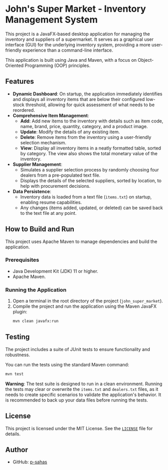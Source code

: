 # John's Super Market - Inventory Management System

This project is a JavaFX-based desktop application for managing the inventory and suppliers of a supermarket. It serves as a graphical user interface (GUI) for the underlying inventory system, providing a more user-friendly experience than a command-line interface.

This application is built using Java and Maven, with a focus on Object-Oriented Programming (OOP) principles.

## Features

*   **Dynamic Dashboard**: On startup, the application immediately identifies and displays all inventory items that are below their configured low-stock threshold, allowing for quick assessment of what needs to be reordered.
*   **Comprehensive Item Management**:
    *   **Add**: Add new items to the inventory with details such as item code, name, brand, price, quantity, category, and a product image.
    *   **Update**: Modify the details of any existing item.
    *   **Delete**: Remove items from the inventory using a user-friendly selection mechanism.
    *   **View**: Display all inventory items in a neatly formatted table, sorted by category. The view also shows the total monetary value of the inventory.
*   **Supplier Management**:
    *   Simulates a supplier selection process by randomly choosing four dealers from a pre-populated text file.
    *   Displays the details of the selected suppliers, sorted by location, to help with procurement decisions.
*   **Data Persistence**:
    *   Inventory data is loaded from a text file (`items.txt`) on startup, enabling resume capabilities.
    *   Any changes (items added, updated, or deleted) can be saved back to the text file at any point.

## How to Build and Run

This project uses Apache Maven to manage dependencies and build the application.

### Prerequisites

*   Java Development Kit (JDK) 11 or higher.
*   Apache Maven.

### Running the Application

1.  Open a terminal in the root directory of the project (`john_super_market`).
2.  Compile the project and run the application using the Maven JavaFX plugin:
    ```sh
    mvn clean javafx:run
    ```

## Testing

The project includes a suite of JUnit tests to ensure functionality and robustness.

You can run the tests using the standard Maven command:
```sh
mvn test
```

**Warning**: The test suite is designed to run in a clean environment. Running the tests may clear or overwrite the `items.txt` and `dealers.txt` files, as it needs to create specific scenarios to validate the application's behavior. It is recommended to back up your data files before running the tests.

## License

This project is licensed under the MIT License. See the [`LICENSE`](LICENSE) file for details.

## Author

*   GitHub: [p-sahas](https://github.com/p-sahas)
